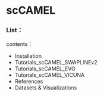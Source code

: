 # scCAMEL

### List：

contents：
- Installation
- Tutorials_scCAMEL_SWAPLINEv2
- Tutorials_scCAMEL_EVO
- Tutorials_scCAMEL_VICUNA
- References
- Datasets & Visualizations
